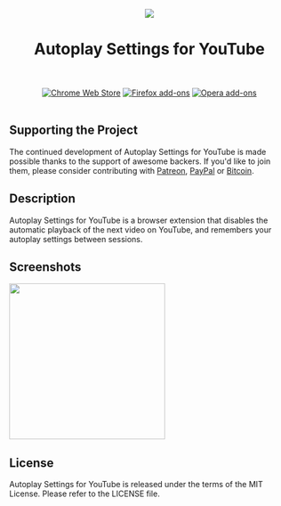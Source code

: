 <p align="center"><img src="https://i.imgur.com/GY24C1W.png"></p>
<h1 align="center">Autoplay Settings for YouTube</h1>

<p align="center">
  </br></br>
  <a href="https://chrome.google.com/webstore/detail/youtube-autoplay/gebbpmioaihpifcknpcjeielgfhaiecf">
    <img src="https://i.imgur.com/q6E8SOD.png" alt="Chrome Web Store"></a>
  <a href="https://addons.mozilla.org/en-US/firefox/addon/youtube_autoplay/">
    <img src="https://i.imgur.com/dvof8rG.png" alt="Firefox add-ons"></a>
  <a href="">
    <img src="https://i.imgur.com/wK10qEV.png" alt="Opera add-ons"></a>
  </br></br>
</p>

## Supporting the Project

The continued development of Autoplay Settings for YouTube is made possible
thanks to the support of awesome backers. If you'd like to join them,
please consider contributing with
[Patreon](https://armin.dev/go/patreon?pr=video-autoplay&src=repo),
[PayPal](https://armin.dev/go/paypal?pr=video-autoplay&src=repo) or
[Bitcoin](https://armin.dev/go/bitcoin?pr=video-autoplay&src=repo).

## Description

Autoplay Settings for YouTube is a browser extension that disables
the automatic playback of the next video on YouTube, and remembers
your autoplay settings between sessions.

## Screenshots

<p>
  <img width="280" src="https://i.imgur.com/qyURbsy.png">
</p>

## License

Autoplay Settings for YouTube is released under the terms of the MIT License.
Please refer to the LICENSE file.
